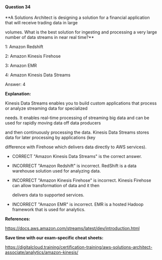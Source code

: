 #### Question  34


**A Solutions Architect is designing a solution for a financial application that will receive trading data in large

volumes. What is the best solution for ingesting and processing a very large number of data streams in near real time?**


1: Amazon Redshift


2: Amazon Kinesis Firehose


3: Amazon EMR


4: Amazon Kinesis Data Streams


Answer: 4


**Explanation:**


Kinesis Data Streams enables you to build custom applications that process or analyze streaming data for specialized

needs. It enables real-time processing of streaming big data and can be used for rapidly moving data off data producers

and then continuously processing the data. Kinesis Data Streams stores data for later processing by applications (key

difference with Firehose which delivers data directly to AWS services).


- CORRECT "Amazon Kinesis Data Streams" is the correct answer.


- INCORRECT "Amazon Redshift" is incorrect. RedShift is a data warehouse solution used for analyzing data.


- INCORRECT "Amazon Kinesis Firehose" is incorrect. Kinesis Firehose can allow transformation of data and it then

  delivers data to supported services.


- INCORRECT "Amazon EMR" is incorrect. EMR is a hosted Hadoop framework that is used for analytics.


**References:**


https://docs.aws.amazon.com/streams/latest/dev/introduction.html


**Save time with our exam-specific cheat sheets:**


https://digitalcloud.training/certification-training/aws-solutions-architect-associate/analytics/amazon-kinesis/

